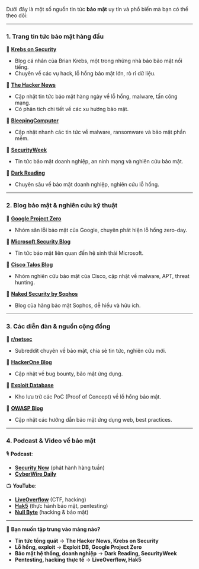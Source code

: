 Dưới đây là một số nguồn tin tức **bảo mật** uy tín và phổ biến mà bạn có thể theo dõi:  

---

### **1. Trang tin tức bảo mật hàng đầu**  
🔹 **[Krebs on Security](https://krebsonsecurity.com/)**  
   - Blog cá nhân của Brian Krebs, một trong những nhà báo bảo mật nổi tiếng.  
   - Chuyên về các vụ hack, lỗ hổng bảo mật lớn, rò rỉ dữ liệu.  

🔹 **[The Hacker News](https://thehackernews.com/)**  
   - Cập nhật tin tức bảo mật hàng ngày về lỗ hổng, malware, tấn công mạng.  
   - Có phân tích chi tiết về các xu hướng bảo mật.  

🔹 **[BleepingComputer](https://www.bleepingcomputer.com/)**  
   - Cập nhật nhanh các tin tức về malware, ransomware và bảo mật phần mềm.  

🔹 **[SecurityWeek](https://www.securityweek.com/)**  
   - Tin tức bảo mật doanh nghiệp, an ninh mạng và nghiên cứu bảo mật.  

🔹 **[Dark Reading](https://www.darkreading.com/)**  
   - Chuyên sâu về bảo mật doanh nghiệp, nghiên cứu lỗ hổng.  

---

### **2. Blog bảo mật & nghiên cứu kỹ thuật**  
🔹 **[Google Project Zero](https://googleprojectzero.blogspot.com/)**  
   - Nhóm săn lỗi bảo mật của Google, chuyên phát hiện lỗ hổng zero-day.  

🔹 **[Microsoft Security Blog](https://www.microsoft.com/security/blog/)**  
   - Tin tức bảo mật liên quan đến hệ sinh thái Microsoft.  

🔹 **[Cisco Talos Blog](https://blog.talosintelligence.com/)**  
   - Nhóm nghiên cứu bảo mật của Cisco, cập nhật về malware, APT, threat hunting.  

🔹 **[Naked Security by Sophos](https://nakedsecurity.sophos.com/)**  
   - Blog của hãng bảo mật Sophos, dễ hiểu và hữu ích.  

---

### **3. Các diễn đàn & nguồn cộng đồng**  
🔹 **[r/netsec](https://www.reddit.com/r/netsec/)**  
   - Subreddit chuyên về bảo mật, chia sẻ tin tức, nghiên cứu mới.  

🔹 **[HackerOne Blog](https://www.hackerone.com/blog/)**  
   - Cập nhật về bug bounty, bảo mật ứng dụng.  

🔹 **[Exploit Database](https://www.exploit-db.com/)**  
   - Kho lưu trữ các PoC (Proof of Concept) về lỗ hổng bảo mật.  

🔹 **[OWASP Blog](https://owasp.org/blog/)**  
   - Cập nhật các hướng dẫn bảo mật ứng dụng web, best practices.  

---

### **4. Podcast & Video về bảo mật**  
🎙 **Podcast**:  
   - **[Security Now](https://www.grc.com/securitynow.htm)** (phát hành hàng tuần)  
   - **[CyberWire Daily](https://thecyberwire.com/podcasts/daily-podcast)**  

📺 **YouTube**:  
   - **[LiveOverflow](https://www.youtube.com/c/LiveOverflow)** (CTF, hacking)  
   - **[Hak5](https://www.youtube.com/c/Hak5Darren)** (thực hành bảo mật, pentesting)  
   - **[Null Byte](https://www.youtube.com/c/NullByteWondrous)** (hacking & bảo mật)  

---

📌 **Bạn muốn tập trung vào mảng nào?**  
- **Tin tức tổng quát** → **The Hacker News, Krebs on Security**  
- **Lỗ hổng, exploit** → **Exploit DB, Google Project Zero**  
- **Bảo mật hệ thống, doanh nghiệp** → **Dark Reading, SecurityWeek**  
- **Pentesting, hacking thực tế** → **LiveOverflow, Hak5**

